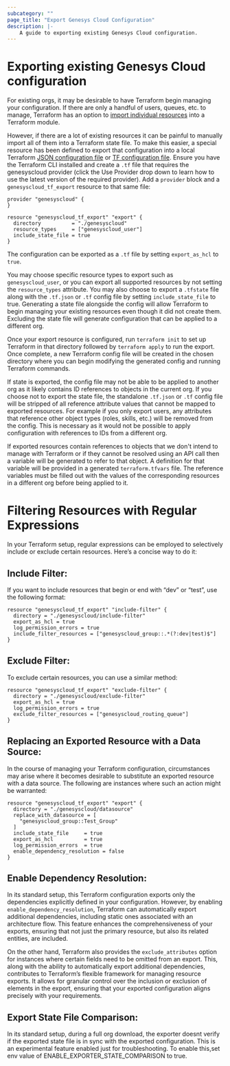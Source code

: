```yaml
---
subcategory: ""
page_title: "Export Genesys Cloud Configuration"
description: |-
    A guide to exporting existing Genesys Cloud configuration.
---
```


# Exporting existing Genesys Cloud configuration

For existing orgs, it may be desirable to have Terraform begin managing your configuration. If there are only a handful of users, queues, etc. to manage, Terraform has an option to [import individual resources](https://www.terraform.io/docs/cli/import/index.html) into a Terraform module.

However, if there are a lot of existing resources it can be painful to manually import all of them into a Terraform state file. To make this easier, a special resource has been defined to export that configuration into a local Terraform [JSON configuration file](https://www.terraform.io/docs/language/syntax/json.html) or [TF configuration file](https://www.terraform.io/language/syntax/configuration). Ensure you have the Terraform CLI installed and create a `.tf` file that requires the genesyscloud provider (click the Use Provider drop down to learn how to use the latest version of the required provider). Add a `provider` block and a `genesyscloud_tf_export` resource to that same file:
```hcl
provider "genesyscloud" {
}

resource "genesyscloud_tf_export" "export" {
  directory          = "./genesyscloud"
  resource_types     = ["genesyscloud_user"]
  include_state_file = true
}
```

The configuration can be exported as a `.tf` file by setting `export_as_hcl` to `true`.

You may choose specific resource types to export such as `genesyscloud_user`, or you can export all supported resources by not setting the `resource_types` attribute. You may also choose to export a `.tfstate` file along with the `.tf.json` or `.tf` config file by setting `include_state_file` to true. Generating a state file alongside the config will allow Terraform to begin managing your existing resources even though it did not create them. Excluding the state file will generate configuration that can be applied to a different org.

Once your export resource is configured, run `terraform init` to set up Terraform in that directory followed by `terraform apply` to run the export. Once complete, a new Terraform config file will be created in the chosen directory where you can begin modifying the generated config and running Terraform commands.

If state is exported, the config file may not be able to be applied to another org as it likely contains ID references to objects in the current org. If you choose not to export the state file, the standalone `.tf.json` or `.tf` config file will be stripped of all reference attribute values that cannot be mapped to exported resources. For example if you only export users, any attributes that reference other object types (roles, skills, etc.) will be removed from the config. This is necessary as it would not be possible to apply configuration with references to IDs from a different org.

If exported resources contain references to objects that we don't intend to manage with Terraform or if they cannot be resolved using an API call then a variable will be generated to refer to that object. A definition for that variable will be provided in a generated `terraform.tfvars` file. The reference variables must be filled out with the values of the corresponding resources in a different org before being applied to it.

# Filtering Resources with Regular Expressions

In your Terraform setup, regular expressions can be employed to selectively include or exclude certain resources. Here’s a concise way to do it:

## Include Filter:

If you want to include resources that begin or end with “dev” or “test”, use the following format:


```hcl
resource "genesyscloud_tf_export" "include-filter" {
  directory = "./genesyscloud/include-filter"
  export_as_hcl = true
  log_permission_errors = true
  include_filter_resources = ["genesyscloud_group::.*(?:dev|test)$"]
}
```

## Exclude Filter:

To exclude certain resources, you can use a similar method:

```hcl
resource "genesyscloud_tf_export" "exclude-filter" {
  directory = "./genesyscloud/exclude-filter"
  export_as_hcl = true
  log_permission_errors = true
  exclude_filter_resources = ["genesyscloud_routing_queue"]
}
```


## Replacing an Exported Resource with a Data Source:

In the course of managing your Terraform configuration, circumstances may arise where it becomes desirable to substitute an exported resource with a data source. The following are instances where such an action might be warranted:

```hcl
resource "genesyscloud_tf_export" "export" {
  directory = "./genesyscloud/datasource"
  replace_with_datasource = [
    "genesyscloud_group::Test_Group"
  ]
  include_state_file     = true
  export_as_hcl          = true
  log_permission_errors  = true
  enable_dependency_resolution = false
}
```

## Enable Dependency Resolution:

In its standard setup, this Terraform configuration exports only the dependencies explicitly defined in your configuration. However, by enabling `enable_dependency_resolution`, Terraform can automatically export additional dependencies, including static ones associated with an architecture flow. This feature enhances the comprehensiveness of your exports, ensuring that not just the primary resource, but also its related entities, are included.

On the other hand, Terraform also provides the `exclude_attributes` option for instances where certain fields need to be omitted from an export. This, along with the ability to automatically export additional dependencies, contributes to Terraform’s flexible framework for managing resource exports. It allows for granular control over the inclusion or exclusion of elements in the export, ensuring that your exported configuration aligns precisely with your requirements.

## Export State File Comparison:

In its standard setup, during a full org download, the exporter doesnt verify if the exported state file is in sync with the exported configuration.
This is an experimental feature enabled just for troubleshooting. To enable this,set env value of ENABLE_EXPORTER_STATE_COMPARISON to true.